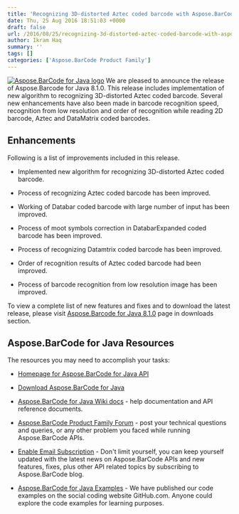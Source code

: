 ```yaml
---
title: 'Recognizing 3D-distorted Aztec coded barcode with Aspose.BarCode for Java 8.1.0'
date: Thu, 25 Aug 2016 18:51:03 +0000
draft: false
url: /2016/08/25/recognizing-3d-distorted-aztec-coded-barcode-with-aspose.barcode-for-java-8.1.0/
author: Ikram Haq
summary: ''
tags: []
categories: ['Aspose.BarCode Product Family']
---
```


[![Aspose.BarCode for Java logo][1]](https://blog.aspose.com/wp-content/uploads/sites/2/2013/06/aspose-BarCode-for-Java_100.png) We are pleased to announce the release of Aspose.Barcode for Java 8.1.0. This release includes implementation of new algorithm to recognizing 3D-distorted Aztec coded barcode. Several new enhancements have also been made in barcode recognition speed, recognition from low resolution and order of recognition while reading 2D barcode, Aztec and DataMatrix coded barcodes.

## Enhancements

Following is a list of improvements included in this release.

*   Implemented new algorithm for recognizing 3D-distorted Aztec coded barcode.
    
*   Process of recognizing Aztec coded barcode has been improved.
    
*   Working of Databar coded barcode with large number of input has been improved.
    
*   Process of moot symbols correction in DatabarExpanded coded barcode has been improved.
    
*   Process of recognizing Datamtrix coded barcode has been improved.
    
*   Order of recognition results of Aztec coded barcode had been improved.
    
*   Process of barcode recognition from low resolution image has been improved.
    

To view a complete list of new features and fixes and to download the latest release, please visit [Aspose.Barcode for Java 8.1.0][2] page in downloads section.

## Aspose.BarCode for Java Resources

The resources you may need to accomplish your tasks:

*   [Homepage for Aspose.BarCode for Java API][3]
    
*   [Download Aspose.BarCode for Java][4]
    
*   [Aspose.BarCode for Java Wiki docs][5] - help documentation and API reference documents.
    
*   [Aspose.BarCode Product Family Forum][6] - post your technical questions and queries, or any other problem you faced while running Aspose.BarCode APIs.
    
*   [Enable Email Subscription][7] - Don't limit yourself, you can keep yourself updated with the latest news on Aspose.BarCode APIs and new features, fixes, plus other API related topics by subscribing to Aspose.BarCode blog.
    
*   [Aspose.BarCode for Java Examples][8] - We have published our code examples on the social coding website GitHub.com. Anyone could explore the code examples for learning purposes.




[1]: https://blog.aspose.com/wp-content/uploads/sites/2/2013/06/aspose-BarCode-for-Java_100.png "Aspose.BarCode for Java logo"
[2]: http://www.aspose.com/downloads/barcode/java
[3]: https://www.aspose.com/products/barcode/java
[4]: https://downloads.aspose.com/barcode/java
[5]: https://docs.aspose.com/display/barcodejava/Home
[6]: https://forum.aspose.com/c/barcode
[7]: https://blog.aspose.com/category/aspose-products/aspose-barcode-product-family/
[8]: https://github.com/aspose-barcode/Aspose.BarCode-for-Java




